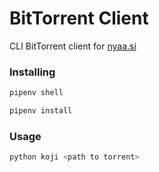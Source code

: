 # BitTorrent Client
CLI BitTorrent client for [nyaa.si](https://nyaa.si/)

### Installing
```sh
pipenv shell

pipenv install
```

### Usage
```sh
python koji <path to torrent>
```
